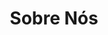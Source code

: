 ---
title: "Sobre Nós"
# meta description
description: "Sobre a FuncCloud"
draft: false
layout: "about"


# about
about:
  title: "Especialistas em Inovação na Nuvem"
  content: "A FuncCloud foi criada a partir do desejo de nosso fundador de melhorar a entrega de serviços terceirizados de TI. Unindo sua experiência ao desejo, nosso fundador começou a gerar valor na Jornada de Inovação na Nuvem entregando os nossos serviços de forma integra com transparência e olhar sistêmico."
  image: "images/about/about.jpg"


# founders_quote
founders_quote:
  name: "Felipe Oliveira"
  subtitle: "Fundador e CEO da FuncCloud"
  image: "images/about/founder.png"
  content: "Nós estamos apoindo nossos clientes a usar a tecnologia de nuvem como um diferencial competivo para inovar em seus mercados."


# who_we_are
who_we_are:
  title: "Quem somos nós"
  content: "Construimos relacionamentos de longo prazo, gerando valor na Jornada de Inovação na Nuvem de nossos clientes."


# our_mission
our_mission:
  title: "Nossa missão"
  content: "Facilitar a Inovação na Nuvem por meio de pessoas, processos e tecnologia."
---